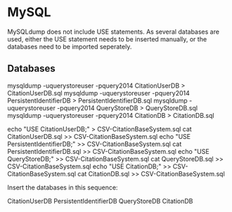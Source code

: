 MySQL
========

MySQLdump does not include USE statements. As several databases are used, either the USE statement needs to be 
inserted manually, or the databases need to be imported seperately.
  
Databases
----------------------------




mysqldump -uquerystoreuser -pquery2014 CitationUserDB > CitationUserDB.sql
mysqldump -uquerystoreuser -pquery2014 PersistentIdentifierDB > PersistentIdentifierDB.sql
mysqldump -uquerystoreuser -pquery2014 QueryStoreDB > QueryStoreDB.sql
mysqldump -uquerystoreuser -pquery2014  CitationDB > CitationDB.sql

echo "USE CitationUserDB;" > CSV-CitationBaseSystem.sql
cat CitationUserDB.sql >>  CSV-CitationBaseSystem.sql
echo "USE PersistentIdentifierDB;" >> CSV-CitationBaseSystem.sql
cat PersistentIdentifierDB.sql >> CSV-CitationBaseSystem.sql
echo "USE QueryStoreDB;" >> CSV-CitationBaseSystem.sql
cat QueryStoreDB.sql >> CSV-CitationBaseSystem.sql
echo "USE CitationDB;" >> CSV-CitationBaseSystem.sql
cat CitationDB.sql >> CSV-CitationBaseSystem.sql



Insert the databases in this sequence: 

CitationUserDB
PersistentIdentifierDB
QueryStoreDB
CitationDB


